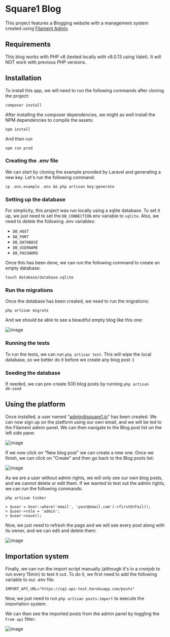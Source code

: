 # Square1 Blog
This project features a Blogging website with a management system created using [Filament Admin](https://filamentadmin.com/).

## Requirements

This blog works with PHP v8 (tested locally with v8.0.13 using Valet). It will NOT work with previous PHP versions.

## Installation

To install this app, we will need to run the following commands after cloning the project:

```
composer install
```

After installing the composer dependencies, we might as well install the NPM dependencies to compile the assets:

```
npm install
```

And then run

```
npm run prod
```

### Creating the .env file

We can start by cloning the example provided by Laravel and generating a new key. Let's run the following command:

```
cp .env.example .env && php artisan key:generate
```

### Setting up the database
For simplicity, this project was run locally using a sqlite database. To set it up, we just need to set the `DB_CONNECTION` env variable to `sqlite`. Also, we need to delete the following .env variables:

- `DB_HOST`
- `DB_PORT`
- `DB_DATABASE`
- `DB_USERNAME`
- `DB_PASSWORD`

Once this has been done, we can run the following command to create an empty database:

```
touch database/database.sqlite
```

### Run the migrations

Once the database has been created, we need to run the migrations:

```
php artisan migrate
```

And we should be able to see a beautiful empty blog like this one:

![image](https://user-images.githubusercontent.com/3358390/147911991-0d4e761a-e7f8-475a-b67a-f460bb234f02.png)

### Running the tests
To run the tests, we can run `php artisan test`. This will wipe the local database, so we better do it before we create any blog post :)

### Seeding the database
If needed, we can pre-create 500 blog posts by running `php artisan db:seed`


## Using the platform

Once installed, a user named "admin@square1.io" has been created. We can now sign up on the platform using our own email, and we will be led to the Filament admin panel. We can then navigate to the Blog post list on the left side pane:

![image](https://user-images.githubusercontent.com/3358390/147912384-1f3d4e61-f563-4ebb-bde8-2bb990aebb89.png)


If we now click on "New blog post" we can create a new one. Once we finish, we can click on "Create" and then go back to the Blog posts list:

![image](https://user-images.githubusercontent.com/3358390/147912478-5f35e36a-6f43-4976-8bcd-7ba70e05bad3.png)


As we are a user without admin rights, we will only see our own blog posts, and we cannot delete or edit them. If we wanted to test out the admin rights, we can run the following commands:

```
php artisan tinker

> $user = User::where('email', 'your@email.com')->firstOrFail();
> $user->role = 'admin';
> $user->save();
```

Now, we just need to refresh the page and we will see every post along with its owner, and we can edit and delete them:

![image](https://user-images.githubusercontent.com/3358390/147912681-687d4b61-44df-4133-b056-1fa8821aa153.png)

## Importation system
Finally, we can run the import script manually (although it's in a cronjob to run every 15min) to test it out. To do it, we first need to add the following variable to our .env file:

```
IMPORT_API_URL="https://sq1-api-test.herokuapp.com/posts"
```

Now, we just need to run `php artisan posts:import` to execute the importation system.

We can then see the imported posts from the admin panel by toggling the `From api` filter:

![image](https://user-images.githubusercontent.com/3358390/147913531-e9fba24b-69fd-415f-a733-72c615b1cc75.png)

